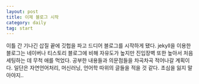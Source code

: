 ```yaml
---
layout: post
title: 이제 블로그 시작
category: daily
tag: start
---
```


이틀 간 기나긴 삽질 끝에 깃헙을 파고 드디어 블로그를 시작하게 됐다. jekyll을 이용한 블로그는 네이버나 티스토리 블로그에 비해 자유도가 높지만 진입장벽 또한 높아서 처음 세팅하는 데 무척 애를 먹었다. 공부한 내용들과 의문점들을 차곡차곡 적어나갈 계획이다. 일단은 자연언어처리, 머신러닝, 언어학 따위의 글들을 적을 것 같다. 초심을 잃지 말아야지.. 
